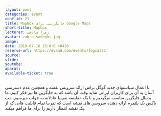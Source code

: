 ```yaml
---
layout: post
categories: event
conf-id: 21
title: Mapbox جایگزینی برای Google Maps
short-title: Mapbox
lecturer: زهرا صادقی
avatar: zahra-sadeghi.jpg
image: 
date: 2019-07-18 15:0:0 +0430
reserve-url: https://evand.com/events/logcat21
source: 
slide: 
youtube: 
aparat: 
available-ticket: true
---
```

با اعمال سیاستهای جدید گوگل براس ارائه سرویس نقشه و همچنین عدم دسترسی آسان به آن برای کاربران ایرانی شاید وقت آن باشد که به جایگزین ها نیز فکر کنیم. ما بدنبال جایگزین مناسب میگردیم و با یک مقایسه تقریبا عادلانه به جواب میرسیم. مپ باکس یک پلتفرم ارائه دهنده سرویس های نقشه است که تقریبا تمام قابلیت هایی که از یک نقشه انتظار داریم را برای ما فراهم میکند.